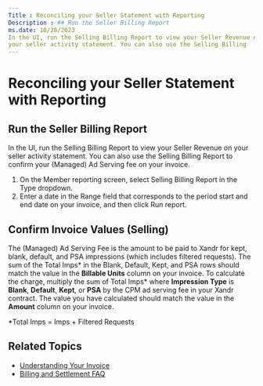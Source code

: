 ```yaml
---
Title : Reconciling your Seller Statement with Reporting
Description : ## Run the Seller Billing Report
ms.date: 10/28/2023
In the UI, run the Selling Billing Report to view your Seller Revenue on
your seller activity statement. You can also use the Selling Billing
---
```



# Reconciling your Seller Statement with Reporting





## Run the Seller Billing Report

In the UI, run the Selling Billing Report to view your Seller Revenue on
your seller activity statement. You can also use the Selling Billing
Report to confirm your (Managed) Ad Serving fee on your invoice.

>

1.  On the Member reporting screen, select
    Selling Billing Report in the
    Type dropdown.
2.  Enter a date in the Range field
    that corresponds to the period start and end date on your invoice,
    and then click Run report.







## Confirm Invoice Values (Selling)

The (Managed) Ad Serving Fee is the amount to be paid to
Xandr for kept, blank, default, and PSA
impressions (which includes filtered requests). The sum of the
Total Imps\* in the
Blank,
Default,
Kept, and
PSA rows should match the value in the
**Billable Units** column on your invoice. To calculate the charge,
multiply the sum of Total Imps\* where **Impression Type** is **Blank**,
**Default**, **Kept**, or **PSA** by the CPM ad serving fee in your
Xandr contract. The value you have calculated
should match the value in the **Amount** column on your invoice.

\*Total Imps = Imps + Filtered Requests





## Related Topics

- <a href="understanding-your-invoice.md" class="xref"
  title="Annotated descriptions of the contents of your Xandr invoices.">Understanding
  Your Invoice</a>
- <a href="billing-faq.md" class="xref">Billing and Settlement FAQ</a>






